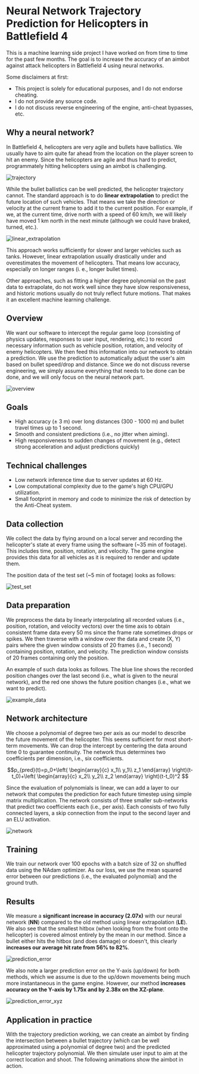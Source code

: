 # Neural Network Trajectory Prediction for Helicopters in Battlefield 4
This is a machine learning side project I have worked on from time to time for the past few months. The goal is to increase the accuracy of an aimbot against attack helicopters in Battlefield 4 using neural networks. 

Some disclaimers at first:
- This project is solely for educational purposes, and I do not endorse cheating.
- I do not provide any source code.
- I do not discuss reverse engineering of the engine, anti-cheat bypasses, etc.

## Why a neural network?

In Battlefield 4, helicopters are very agile and bullets have ballistics. We usually have to aim quite far ahead from the location on the player screen to hit an enemy. Since the helicopters are agile and thus hard to predict, programmately hitting helicopters using an aimbot is challenging.

![trajectory](https://user-images.githubusercontent.com/79590619/173610035-ddc35520-0058-4c15-a5ff-2a83794ec95c.png)

While the bullet ballistics can be well predicted, the helicopter trajectory cannot. The standard approach is to do **linear extrapolation** to predict the future location of such vehicles. That means we take the direction or velocity at the current frame to add it to the current position. For example, if we, at the current time, drive north with a speed of 60 km/h, we will likely have moved 1 km north in the next minute (although we could have braked, turned, etc.).

![linear_extrapolation](https://user-images.githubusercontent.com/79590619/173618459-82ad9475-f0f7-49c4-ab80-71c232e91c5b.png)

This approach works sufficiently for slower and larger vehicles such as tanks. However, linear extrapolation usually drastically under and overestimates the movement of helicopters. That means low accuracy, especially on longer ranges (i. e., longer bullet times).

Other approaches, such as fitting a higher degree polynomial on the past data to extrapolate, do not work well since they have slow responsiveness, and historic motions usually do not truly reflect future motions. That makes it an excellent machine learning challenge.

## Overview

We want our software to intercept the regular game loop (consisting of physics updates, responses to user input, rendering, etc.) to record necessary information such as vehicle position, rotation, and velocity of enemy helicopters. We then feed this information into our network to obtain a prediction. We use the prediction to automatically adjust the user's aim based on bullet speed/drop and distance. Since we do not discuss reverse engineering, we simply assume everything that needs to be done can be done, and we will only focus on the neural network part.

![overview](https://user-images.githubusercontent.com/79590619/173553307-e212fe6d-dd82-415e-a120-e70a2e524bb3.png)

## Goals
- High accuracy (± 3 m) over long distances (300 - 1000 m) and bullet travel times up to 1 second.
- Smooth and consistent predictions (i.e., no jitter when aiming).
- High responsiveness to sudden changes of movement (e.g., detect strong acceleration and adjust predictions quickly)

## Technical challenges
- Low network inference time due to server updates at 60 Hz.
- Low computational complexity due to the game's high CPU/GPU utilization.
- Small footprint in memory and code to minimize the risk of detection by the Anti-Cheat system.

## Data collection
We collect the data by flying around on a local server and recording the helicopter's state at every frame using the software (~35 min of footage). This includes time, position, rotation, and velocity. The game engine provides this data for all vehicles as it is required to render and update them.

The position data of the test set (~5 min of footage) looks as follows:

![test_set](https://user-images.githubusercontent.com/79590619/173807357-bae8b8a2-6399-460b-af17-f721ab287d77.png)

## Data preparation
We preprocess the data by linearly interpolating all recorded values (i.e., position, rotation, and velocity vectors) over the time axis to obtain consistent frame data every 50 ms since the frame rate sometimes drops or spikes. We then traverse with a window over the data and create (X, Y) pairs where the given window consists of 20 frames (i.e., 1 second) containing position, rotation, and velocity. The prediction window consists of 20 frames containing only the position.

An example of such data looks as follows. The blue line shows the recorded position changes over the last second (i.e., what is given to the neural network), and the red one shows the future position changes (i.e., what we want to predict).

![example_data](https://user-images.githubusercontent.com/79590619/173808325-0cb1c5e1-341c-4443-ad7c-7ba10105da0b.png)

## Network architecture

We choose a polynomial of degree two per axis as our model to describe the future movement of the helicopter. This seems sufficient for most short-term movements. We can drop the intercept by centering the data around time 0 to guarantee continuity. The network thus determines two coefficients per dimension, i.e., six coefficients.

$$p_{pred}(t)=p_0+\left(
\begin{array}{c}
x_1\\
y_1\\
z_1
\end{array}
\right)(t-t_0)+\left(
\begin{array}{c}
x_2\\
y_2\\
z_2
\end{array}
\right)(t-t_0)^2
$$

Since the evaluation of polynomials is linear, we can add a layer to our network that computes the prediction for each future timestep using simple matrix multiplication. The network consists of three smaller sub-networks that predict two coefficients each (i.e., per axis). Each consists of two fully connected layers, a skip connection from the input to the second layer and an ELU activation.

![network](https://user-images.githubusercontent.com/79590619/173553347-a812efc5-1f65-4b7e-9667-04958d857d87.png)

## Training

We train our network over 100 epochs with a batch size of 32 on shuffled data using the NAdam optimizer. As our loss, we use the mean squared error between our predictions (i.e., the evaluated polynomial) and the ground truth.

## Results

We measure a **significant increase in accuracy (2.07x)** with our neural network (**NN**) compared to the old method using linear extrapolation (**LE**). We also see that the smallest hitbox (when looking from the front onto the helicopter) is covered almost entirely by the mean in our method. Since a bullet either hits the hitbox (and does damage) or doesn't, this clearly **increases our average hit rate from 56% to 82%**.

![prediction_error](https://user-images.githubusercontent.com/79590619/173809531-1d0f44ae-b1e3-43bb-9d85-5646ead8f354.png)

We also note a larger prediction error on the Y-axis (up/down) for both methods, which we assume is due to the up/down movements being much more instantaneous in the game engine. However, our method **increases accuracy on the Y-axis by 1.75x and by 2.38x on the XZ-plane**.

![prediction_error_xyz](https://user-images.githubusercontent.com/79590619/173811595-44326de0-ff56-4f37-9116-3ccfc475dcff.png)

## Application in practice

With the trajectory prediction working, we can create an aimbot by finding the intersection between a bullet trajectory (which can be well approximated using a polynomial of degree two) and the predicted helicopter trajectory polynomial. We then simulate user input to aim at the correct location and shoot. The following animations show the aimbot in action.
